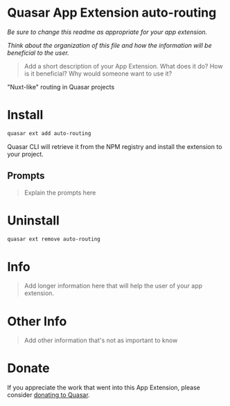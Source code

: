 Quasar App Extension auto-routing
===

_Be sure to change this readme as appropriate for your app extension._

_Think about the organization of this file and how the information will be beneficial to the user._

> Add a short description of your App Extension. What does it do? How is it beneficial? Why would someone want to use it?

\"Nuxt-like\" routing in Quasar projects

# Install
```bash
quasar ext add auto-routing
```
Quasar CLI will retrieve it from the NPM registry and install the extension to your project.

## Prompts

> Explain the prompts here

# Uninstall
```bash
quasar ext remove auto-routing
```

# Info
> Add longer information here that will help the user of your app extension.

# Other Info
> Add other information that's not as important to know

# Donate
If you appreciate the work that went into this App Extension, please consider [donating to Quasar](https://donate.quasar.dev).
